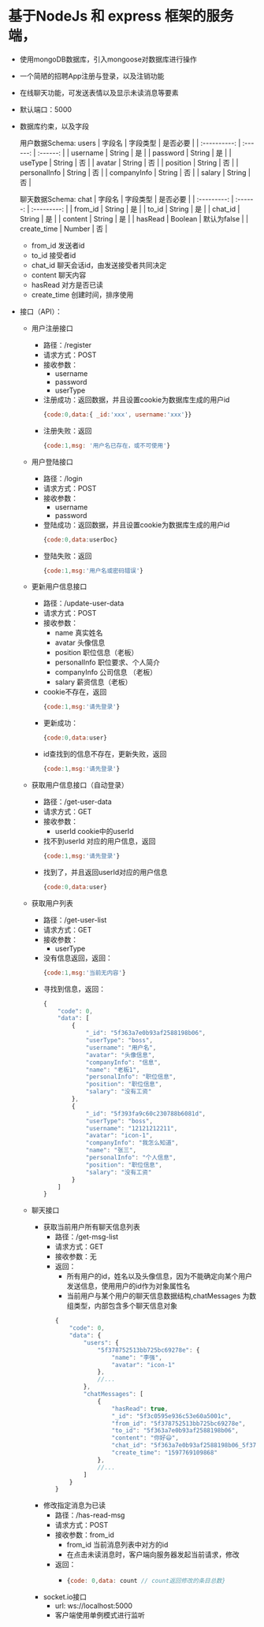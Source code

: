 # 基于NodeJs 和 express 框架的服务端，
* 使用mongoDB数据库，引入mongoose对数据库进行操作
* 一个简陋的招聘App注册与登录，以及注销功能
* 在线聊天功能，可发送表情以及显示未读消息等要素
* 默认端口：5000
* 数据库约束，以及字段

  用户数据Schema:   users
  |    字段名    | 字段类型 | 是否必要 |
  | :----------: | :------: | :------: |
  |   username   |  String  |    是    |
  |   password   |  String  |    是    |
  |   useType    |  String  |    否    |
  |    avatar    |  String  |    否    |
  |   position   |  String  |    否    |
  | personalInfo |  String  |    否    |
  | companyInfo  |  String  |    否    |
  |    salary    |  String  |    否    |

  聊天数据Schema:   chat
  |   字段名    | 字段类型 |  是否必要   |
  | :---------: | :------: | :---------: |
  |   from_id   |  String  |     是      |
  |    to_id    |  String  |     是      |
  |   chat_id   |  String  |     是      |
  |   content   |  String  |     是      |
  |   hasRead   | Boolean  | 默认为false |
  | create_time |  Number  |     否      |
    * from_id 发送者id
    * to_id 接受者id
    * chat_id 聊天会话id，由发送接受者共同决定
    * content 聊天内容
    * hasRead 对方是否已读
    * create_time 创建时间，排序使用
* 接口（API）：
  * 用户注册接口
    * 路径：/register
    * 请求方式：POST
    * 接收参数：
      * username 
      * password
      * userType
    * 注册成功：返回数据，并且设置cookie为数据库生成的用户id
      ```js
      {code:0,data:{ _id:'xxx', username:'xxx'}}
      ```
    * 注册失败：返回
      ```js
      {code:1,msg: '用户名已存在，或不可使用'}
      ```
  * 用户登陆接口
    * 路径：/login
    * 请求方式：POST
    * 接收参数：
      * username
      * password
    * 登陆成功：返回数据，并且设置cookie为数据库生成的用户id
      ```js
      {code:0,data:userDoc}
      ```
    * 登陆失败：返回
      ```js
      {code:1,msg:'用户名或密码错误'}
      ```
  * 更新用户信息接口
    * 路径：/update-user-data
    * 请求方式：POST
    * 接收参数：
      * name 真实姓名
      * avatar 头像信息
      * position 职位信息（老板）
      * personalInfo 职位要求、个人简介
      * companyInfo 公司信息 （老板）
      * salary 薪资信息（老板）
    * cookie不存在，返回
      ```js
      {code:1,msg:'请先登录'}
      ```
    * 更新成功：
      ```js
      {code:0,data:user}
      ```
    * id查找到的信息不存在，更新失败，返回
      ```js
      {code:1,msg:'请先登录'}
      ```
  * 获取用户信息接口（自动登录）
    * 路径：/get-user-data
    * 请求方式：GET
    * 接收参数：
      * userId cookie中的userId
    * 找不到userId 对应的用户信息，返回
      ```js
      {code:1,msg:'请先登录'}
      ```
    * 找到了，并且返回userId对应的用户信息
      ```js
      {code:0,data:user}
      ```
  

  * 获取用户列表
    * 路径：/get-user-list
    * 请求方式：GET
    * 接收参数：
      * userType
    * 没有信息返回，返回：
      ```js
      {code:1,msg:'当前无内容'}
      ```
    * 寻找到信息，返回：
      ```js
      {
          "code": 0,
          "data": [
              {
                  "_id": "5f363a7e0b93af2588198b06",
                  "userType": "boss",
                  "username": "用户名",
                  "avatar": "头像信息",
                  "companyInfo": "信息",
                  "name": "老板1",
                  "personalInfo": "职位信息",
                  "position": "职位信息",
                  "salary": "没有工资"
              },
              {
                  "_id": "5f393fa9c60c230788b6081d",
                  "userType": "boss",
                  "username": "12121212211",
                  "avatar": "icon-1",
                  "companyInfo": "我怎么知道",
                  "name": "张三",
                  "personalInfo": "个人信息",
                  "position": "职位信息",
                  "salary": "没有工资"
              }
          ]
      }
      ```
  * 聊天接口
    * 获取当前用户所有聊天信息列表
      * 路径：/get-msg-list
      * 请求方式：GET
      * 接收参数：无
      * 返回：
        * 所有用户的id，姓名以及头像信息，因为不能确定向某个用户发送信息，使用用户的id作为对象属性名
        * 当前用户与某个用户的聊天信息数据结构,chatMessages 为数组类型，内部包含多个聊天信息对象
        ```js
        {
            "code": 0,
            "data": {
                "users": {
                    "5f378752513bb725bc69278e": {
                        "name": "李强",
                        "avatar": "icon-1"
                    },
                    //...
                },
                "chatMessages": [
                    {
                        "hasRead": true,
                        "_id": "5f3c0595e936c53e60a5001c",
                        "from_id": "5f378752513bb725bc69278e",
                        "to_id": "5f363a7e0b93af2588198b06",
                        "content": "你好😃",
                        "chat_id": "5f363a7e0b93af2588198b06_5f378752513bb725bc69278e",
                        "create_time": "1597769109868"
                    },
                    //...
                ]
            }
        }
        ```
    * 修改指定消息为已读
      * 路径：/has-read-msg
      * 请求方式：POST
      * 接收参数：from_id
        * from_id 当前消息列表中对方的id
        * 在点击未读消息时，客户端向服务器发起当前请求，修改
      * 返回：
        * ```js
          {code: 0,data: count // count返回修改的条目总数}
          ```
    * socket.io接口
      * url: ws://localhost:5000
      * 客户端使用单例模式进行监听
